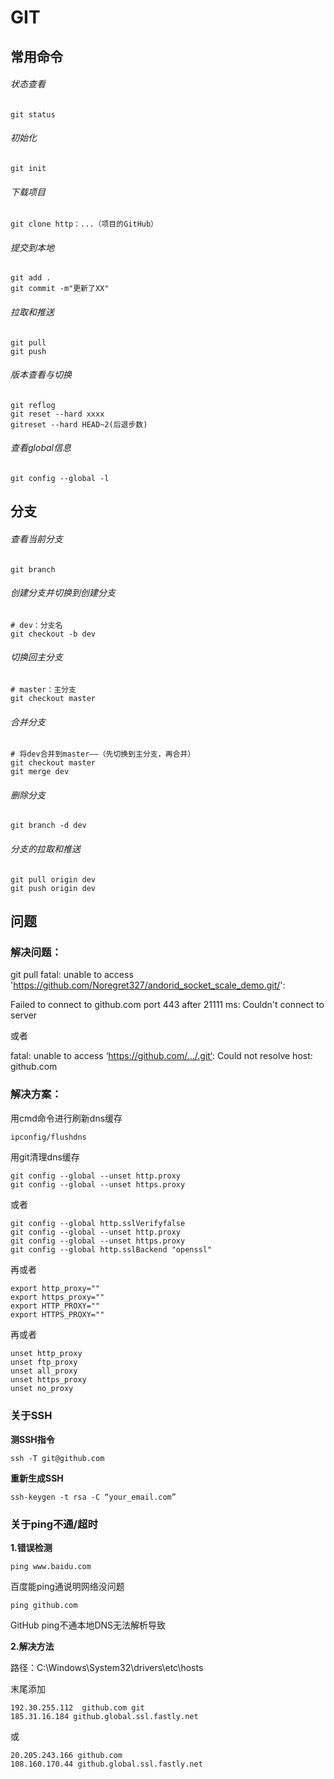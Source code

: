 # GIT

## 常用命令

###### 状态查看

```
git status
```

###### 初始化

```
git init
```

###### 下载项目

```
git clone http：...（项目的GitHub）
```

###### 提交到本地

```
git add .
git commit -m"更新了XX"
```

###### 拉取和推送

```
git pull
git push
```

###### 版本查看与切换

```
git reflog
git reset --hard xxxx
gitreset --hard HEAD~2(后退步数)
```

###### 查看global信息

```
git config --global -l
```



## 分支

###### 查看当前分支

```git
git branch
```

###### 创建分支并切换到创建分支

```git
# dev：分支名
git checkout -b dev
```

###### 切换回主分支

```
# master：主分支
git checkout master
```

###### 合并分支

```
# 将dev合并到master——（先切换到主分支，再合并）
git checkout master
git merge dev
```

###### 删除分支

```
git branch -d dev
```

###### 分支的拉取和推送

```
git pull origin dev
git push origin dev
```





## 问题

### **解决问题：**

git pull fatal: unable to access 'https://github.com/Noregret327/andorid_socket_scale_demo.git/': 

Failed to connect to github.com port 443 after 21111 ms: Couldn't connect to server

或者

fatal: unable to access ‘https://github.com/.../.git‘: Could not resolve host: github.com

### **解决方案：**

用cmd命令进行刷新dns缓存

```cmd
ipconfig/flushdns
```

用git清理dns缓存

```
git config --global --unset http.proxy 
git config --global --unset https.proxy
```

或者

```
git config --global http.sslVerifyfalse
git config --global --unset http.proxy
git config --global --unset https.proxy
git config --global http.sslBackend "openssl"
```

再或者

```
export http_proxy=""
export https_proxy=""
export HTTP_PROXY=""
export HTTPS_PROXY=""
```

再或者

```
unset http_proxy
unset ftp_proxy
unset all_proxy
unset https_proxy
unset no_proxy
```



### 关于SSH

**测SSH指令**

```
ssh -T git@github.com
```

**重新生成SSH**

```
ssh-keygen -t rsa -C “your_email.com”
```



### 关于ping不通/超时

**1.错误检测**

```
ping www.baidu.com
```

百度能ping通说明网络没问题

```
ping github.com
```

GitHub ping不通本地DNS无法解析导致

**2.解决方法**

路径：C:\Windows\System32\drivers\etc\hosts

末尾添加

```
192.30.255.112  github.com git 
185.31.16.184 github.global.ssl.fastly.net  
```

或

```
20.205.243.166 github.com
108.160.170.44 github.global.ssl.fastly.net
```

